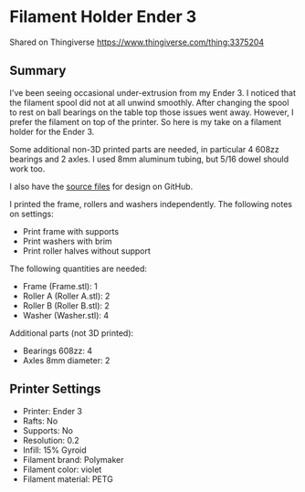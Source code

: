 # Filament Holder Ender 3

Shared on Thingiverse https://www.thingiverse.com/thing:3375204

## Summary

I've been seeing occasional under-extrusion from my Ender 3. I noticed that the filament spool did not at all unwind smoothly. After changing the spool to rest on ball bearings on the table top those issues went away. However, I prefer the filament on top of the printer. So here is my take on a filament holder for the Ender 3.

Some additional non-3D printed parts are needed, in particular 4 608zz bearings and 2 axles. I used 8mm aluminum tubing, but 5/16 dowel should work too.

I also have the [source files](https://github.com/adilinden-oss/cad-design/tree/master/Filament%20Holder%20Ender%203) for design on GitHub.

I printed the frame, rollers and washers independently. The following notes on settings:

- Print frame with supports
- Print washers with brim
- Print roller halves without support

The following quantities are needed:

- Frame (Frame.stl): 1
- Roller A (Roller A.stl): 2
- Roller B (Roller B.stl): 2
- Washer (Washer.stl): 4

Additional parts (not 3D printed):

- Bearings 608zz: 4
- Axles 8mm diameter: 2

## Printer Settings

- Printer: Ender 3
- Rafts: No
- Supports: No
- Resolution: 0.2
- Infill: 15% Gyroid
- Filament brand: Polymaker
- Filament color: violet
- Filament material: PETG